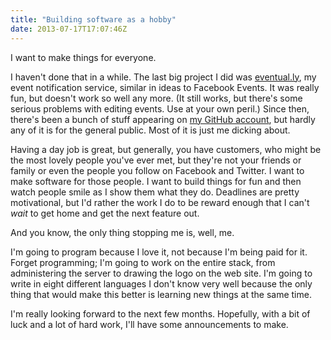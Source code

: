 ```yaml
---
title: "Building software as a hobby"
date: 2013-07-17T17:07:46Z
---
```


I want to make things for everyone.

I haven't done that in a while. The last big project I did was
[eventual.ly](http://eventual.ly/), my event notification service,
similar in ideas to Facebook Events. It was really fun, but doesn't work
so well any more. (It still works, but there's some serious problems
with editing events. Use at your own peril.) Since then, there's been a
bunch of stuff appearing on [my GitHub
account](https://github.com/SamirTalwar), but hardly any of it is for
the general public. Most of it is just me dicking about.

<!--more-->

Having a day job is great, but generally, you have customers, who might
be the most lovely people you've ever met, but they're not your friends
or family or even the people you follow on Facebook and Twitter. I want
to make software for those people. I want to build things for fun and
then watch people smile as I show them what they do. Deadlines are
pretty motivational, but I'd rather the work I do to be reward enough
that I can't *wait* to get home and get the next feature out.

And you know, the only thing stopping me is, well, me.

I'm going to program because I love it, not because I'm being paid for
it. Forget programming; I'm going to work on the entire stack, from
administering the server to drawing the logo on the web site. I'm going
to write in eight different languages I don't know very well because the
only thing that would make this better is learning new things at the
same time.

I'm really looking forward to the next few months. Hopefully, with a bit
of luck and a lot of hard work, I'll have some announcements to make.
